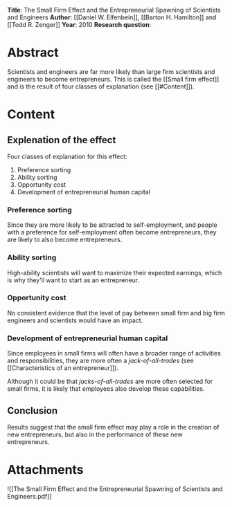 **Title**: The Small Firm Effect and the Entrepreneurial Spawning of Scientists and Engineers
**Author**: [[Daniel W. Elfenbein]], [[Barton H. Hamilton]] and [[Todd R. Zenger]]
**Year**: 2010
**Research question**:
# Abstract
Scientists and engineers are far more likely than large firm scientists and engineers to become entrepreneurs. This is called the [[Small firm effect]] and is the result of four classes of explanation (see [[#Content]]).
# Content
## Explenation of the effect
Four classes of explanation for this effect:
1. Preference sorting
2. Ability sorting
3. Opportunity cost
4. Development of entrepreneurial human capital
### Preference sorting
Since they are more likely to be attracted to self-employment, and people with a preference for self-employment often become entrepreneurs, they are likely to also become entrepreneurs.
### Ability sorting
High-ability scientists will want to maximize their expected earnings, which is why they'll want to start as an entrepreneur.
### Opportunity cost
No consistent evidence that the level of pay between small firm and big firm engineers and scientists would have an impact.
### Development of entrepreneurial human capital
Since employees in small firms will often have a broader range of activities and responsibilities, they are more often a *jack-of-all-trades* (see [[Characteristics of an entrepreneur]]). 

Although it could be that *jacks-of-all-trades* are more often selected for small firms, it is likely that employees also develop these capabilities.
## Conclusion
Results suggest that the small firm effect may play a role in the creation of new entrepreneurs, but also in the performance of these new entrepreneurs.
# Attachments
![[The Small Firm Effect and the Entrepreneurial Spawning of Scientists and Engineers.pdf]]